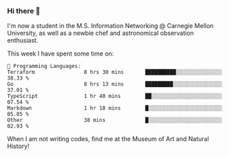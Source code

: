 ### Hi there 👋

I'm now a student in the M.S. Information Networking @ Carnegie Mellon University, as well as a newbie chef and astronomical observation enthusiast. 



<!--START_SECTION:waka-->
This week I have spent some time on: 

```text
💬 Programming Languages: 
Terraform                8 hrs 30 mins       ██████████░░░░░░░░░░░░░░░   38.33 % 
Go                       8 hrs 13 mins       █████████░░░░░░░░░░░░░░░░   37.01 % 
TypeScript               1 hr 40 mins        ██░░░░░░░░░░░░░░░░░░░░░░░   07.54 % 
Markdown                 1 hr 18 mins        █░░░░░░░░░░░░░░░░░░░░░░░░   05.85 % 
Other                    38 mins             █░░░░░░░░░░░░░░░░░░░░░░░░   02.93 % 
```


<!--END_SECTION:waka-->

When I am not writing codes, find me at the Museum of Art and Natural History!
